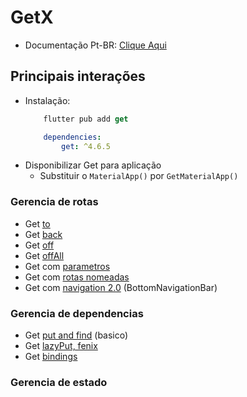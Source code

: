 # GetX

- Documentação Pt-BR: [Clique Aqui](https://github.com/jonataslaw/getx/blob/master/README.pt-br.md)

## Principais interações
- Instalação:
    ```dart
        flutter pub add get
    ```
    ```yaml
        dependencies:
            get: ^4.6.5
    ```
- Disponibilizar Get para aplicação
    - Substituir o `MaterialApp()` por `GetMaterialApp()`

### Gerencia de rotas
- Get [to](./Rotas/To.md)
- Get [back](./Rotas/Back.md)
- Get [off](./Rotas/Off.md)
- Get [offAll](./Rotas/OffAll.md)
- Get com [parametros](./Rotas/Enviando_Paramentros.md)
- Get com [rotas nomeadas](./Rotas/Rotas_Nomeadas.md)
- Get com [navigation 2.0](./Rotas/Navigation20.md) (BottomNavigationBar)

### Gerencia de dependencias
- Get [put and find](./GerenciamentoDeDependencias/basico_put_find.md) (basico)
- Get [lazyPut, fenix](./GerenciamentoDeDependencias/lazyput_fenix.md)
- Get [bindings](./GerenciamentoDeDependencias/Bindings/Descricao.md)

### Gerencia de estado